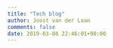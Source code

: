 ```yaml
---
title: "Tech blog"
author: Joost van der Laan
comments: false
date: 2019-03-08 22:46:01+00:00
---
```

